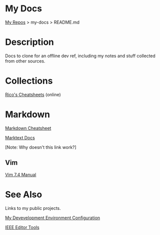 # My Docs

[My Repos](https://github.com/annebrown/?tab=repositories) > my-docs > README.md

# Description

Docs to clone for an offline dev ref, including my notes and stuff collected from other sources.

# Collections

[Rico's Cheatsheets](https://devhints.io/) (online)

# Markdown

[Markdown Cheatsheet](./markdown/Index.md)

[Marktext Docs](./markdown/marktext-docs/README.md)

[Note: Why doesn't this link work?]

## Vim

 [Vim 7.4 Manual](./vim/VimManual.pdf)

# See Also

Links to my public projects.

[My Devevelopment Environment Configuration](https://github.com/annebrown/my-conf.git)

[IEEE Editor Tools](https://github.com/annebrown/org-IEEE-EditorTools)
